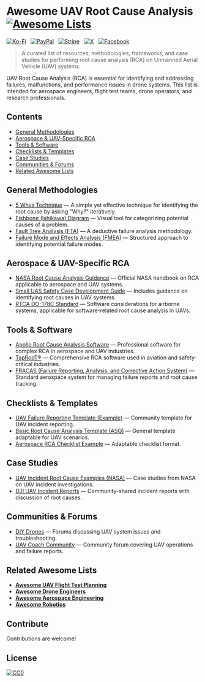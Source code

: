 # Awesome UAV Root Cause Analysis [![Awesome Lists](https://srv-cdn.himpfen.io/badges/awesome-lists/awesomelists-flat.svg)](https://github.com/awesomelistsio/awesome)

[![Ko-Fi](https://srv-cdn.himpfen.io/badges/kofi/kofi-flat.svg)](https://ko-fi.com/awesomelists) &nbsp; [![PayPal](https://srv-cdn.himpfen.io/badges/paypal/paypal-flat.svg)](https://www.paypal.com/donate/?hosted_button_id=3LLKRXJU44EJJ) &nbsp; [![Stripe](https://srv-cdn.himpfen.io/badges/stripe/stripe-flat.svg)](https://tinyurl.com/e8ymxdw3) &nbsp; [![X](https://srv-cdn.himpfen.io/badges/twitter/twitter-flat.svg)](https://x.com/ListsAwesome) &nbsp; [![Facebook](https://srv-cdn.himpfen.io/badges/facebook-pages/facebook-pages-flat.svg)](https://www.facebook.com/awesomelists)

> A curated list of resources, methodologies, frameworks, and case studies for performing root cause analysis (RCA) on Unmanned Aerial Vehicle (UAV) systems.

UAV Root Cause Analysis (RCA) is essential for identifying and addressing failures, malfunctions, and performance issues in drone systems. This list is intended for aerospace engineers, flight test teams, drone operators, and research professionals.

## Contents

- [General Methodologies](#general-methodologies)
- [Aerospace & UAV-Specific RCA](#aerospace--uav-specific-rca)
- [Tools & Software](#tools--software)
- [Checklists & Templates](#checklists--templates)
- [Case Studies](#case-studies)
- [Communities & Forums](#communities--forums)
- [Related Awesome Lists](#related-awesome-lists)

## General Methodologies

- [5 Whys Technique](https://www.mindtools.com/a7hhtci/the-5-whys) — A simple yet effective technique for identifying the root cause by asking "Why?" iteratively.
- [Fishbone (Ishikawa) Diagram](https://asq.org/quality-resources/fishbone) — Visual tool for categorizing potential causes of a problem.
- [Fault Tree Analysis (FTA)](https://www.nasa.gov/sites/default/files/atoms/files/fault_tree_handbook_with_aviation_extension.pdf) — A deductive failure analysis methodology.
- [Failure Mode and Effects Analysis (FMEA)](https://asq.org/quality-resources/fmea) — Structured approach to identifying potential failure modes.

## Aerospace & UAV-Specific RCA

- [NASA Root Cause Analysis Guidance](https://ntrs.nasa.gov/api/citations/20090014935/downloads/20090014935.pdf) — Official NASA handbook on RCA applicable to aerospace and UAV systems.
- [Small UAS Safety Case Development Guide](https://ntrs.nasa.gov/api/citations/20190001338/downloads/20190001338.pdf) — Includes guidance on identifying root causes in UAV systems.
- [RTCA DO-178C Standard](https://www.rtca.org/content/publications) — Software considerations for airborne systems, applicable for software-related root cause analysis in UAVs.

## Tools & Software

- [Apollo Root Cause Analysis Software](https://www.apollorca.com/software/) — Professional software for complex RCA in aerospace and UAV industries.
- [TapRooT®](https://www.taproot.com/) — Comprehensive RCA software used in aviation and safety-critical industries.
- [FRACAS (Failure Reporting, Analysis, and Corrective Action System)](https://en.wikipedia.org/wiki/Failure_reporting,_analysis,_and_corrective_action_system) — Standard aerospace system for managing failure reports and root cause tracking.

## Checklists & Templates

- [UAV Failure Reporting Template (Example)](https://uavcoach.com/drone-crash-report-template/) — Community template for UAV incident reporting.
- [Basic Root Cause Analysis Template (ASQ)](https://asq.org/quality-resources/root-cause-analysis) — General template adaptable for UAV scenarios.
- [Aerospace RCA Checklist Example](https://www.aviationpros.com/aircraft/maintenance-providers/maintenance-training/article/12153482/root-cause-analysis-for-aircraft-maintenance) — Adaptable checklist format.

## Case Studies

- [UAV Incident Root Cause Examples (NASA)](https://ntrs.nasa.gov/citations/20150019714) — Case studies from NASA on UAV incident investigations.
- [DJI UAV Incident Reports](https://forum.dji.com/) — Community-shared incident reports with discussion of root causes.

## Communities & Forums

- [DIY Drones](https://diydrones.com/) — Forums discussing UAV system issues and troubleshooting.
- [UAV Coach Community](https://community.uavcoach.com/) — Community forum covering UAV operations and failure reports.

## Related Awesome Lists

- **[Awesome UAV Flight Test Planning](https://github.com/awesomelistsio/awesome-uav-flight-test-planning)**
- **[Awesome Drone Engineers](https://github.com/awesomelistsio/awesome-drone-engineers)**
- **[Awesome Aerospace Engineering](https://github.com/awesomelistsio/awesome-aerospace-engineering)**
- **[Awesome Robotics](https://github.com/awesomelistsio/awesome-robotics)**
  
## Contribute

Contributions are welcome!

## License

[![CC0](https://mirrors.creativecommons.org/presskit/buttons/88x31/svg/by-sa.svg)](http://creativecommons.org/licenses/by-sa/4.0/)
